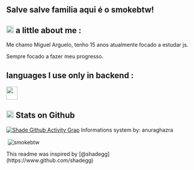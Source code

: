 ## Salve salve familia aqui é o smokebtw!


## <img src="https://cdn.discordapp.com/emojis/864817657479692298.gif?v=1" width="20px" alt="hi"> a little about me :
Me chamo Miguel Arguelo, tenho 15 anos atualmente focado a estudar js. 
  
Sempre focado a fazer meu progresso.

## languages I use only in backend :
<a href="#" target="_blank"><img src="https://icon-library.com/images/node-js-icon/node-js-icon-8.jpg" alt="" width="30" height="35"/></a>

## <img src="https://cdn.discordapp.com/emojis/864816587298439189.gif?v=1" width="20px" alt="hi">  Stats on Github
[![Shade Github Activity Grap](https://activity-graph.herokuapp.com/graph?username=smokebtw&theme=react-dark)](https://github.com/shadegg?tab=repositories)
Informations system by: anuraghazra
<p>&nbsp;<img align="center" src="https://github-readme-stats.vercel.app/api?username=shadegg&show_icons=true&locale=en" alt="smokebtw" /></p> 
This readme was inspired by [@shadegg](https://www.github.com/shadegg)
